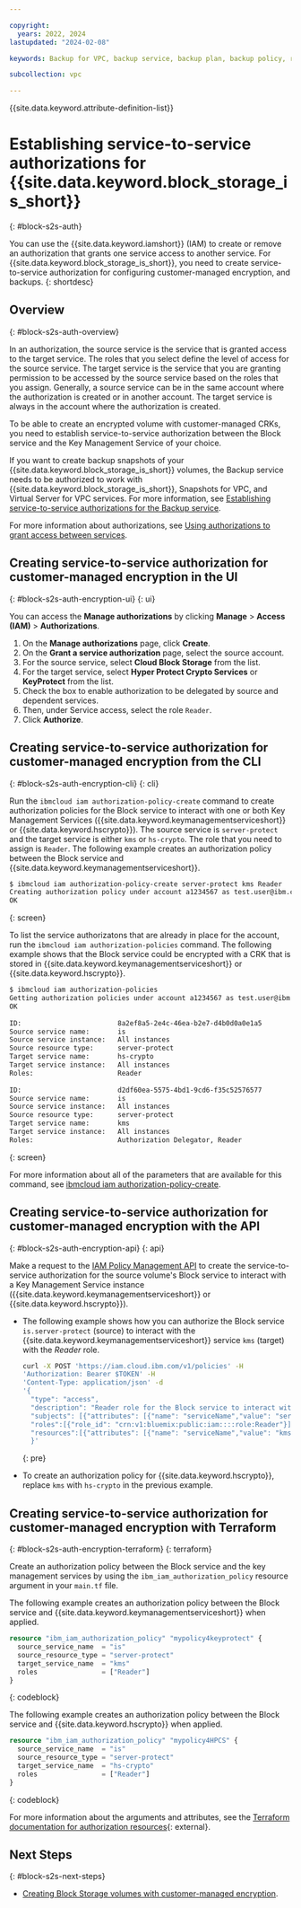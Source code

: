 ```yaml
---

copyright:
  years: 2022, 2024
lastupdated: "2024-02-08"

keywords: Backup for VPC, backup service, backup plan, backup policy, restore, restore volume, restore data

subcollection: vpc

---
```


{{site.data.keyword.attribute-definition-list}}

# Establishing service-to-service authorizations for {{site.data.keyword.block_storage_is_short}}
{: #block-s2s-auth}

You can use the {{site.data.keyword.iamshort}} (IAM) to create or remove an authorization that grants one service access to another service. For {{site.data.keyword.block_storage_is_short}}, you need to create service-to-service authorization for configuring customer-managed encryption, and backups.
{: shortdesc}

## Overview
{: #block-s2s-auth-overview}

In an authorization, the source service is the service that is granted access to the target service. The roles that you select define the level of access for the source service. The target service is the service that you are granting permission to be accessed by the source service based on the roles that you assign. Generally, a source service can be in the same account where the authorization is created or in another account. The target service is always in the account where the authorization is created. 

To be able to create an encrypted volume with customer-managed CRKs, you need to establish service-to-service authorization between the Block service and the Key Management Service of your choice.

If you want to create backup snapshots of your {{site.data.keyword.block_storage_is_short}} volumes, the Backup service needs to be authorized to work with {{site.data.keyword.block_storage_is_short}}, Snapshots for VPC, and Virtual Server for VPC services. For more information, see [Establishing service-to-service authorizations for the Backup service](/docs/vpc?topic=vpc-backup-s2s-auth).

For more information about authorizations, see [Using authorizations to grant access between services](/docs/account?topic=account-serviceauth).

## Creating service-to-service authorization for customer-managed encryption in the UI
{: #block-s2s-auth-encryption-ui}
{: ui}

You can access the **Manage authorizations** by clicking **Manage** > **Access (IAM)** > **Authorizations**.

1. On the **Manage authorizations** page, click **Create**. 
1. On the **Grant a service authorization** page, select the source account.
1. For the source service, select **Cloud Block Storage** from the list.
1. For the target service, select **Hyper Protect Crypto Services** or **KeyProtect** from the list. 
1. Check the box to enable authorization to be delegated by source and dependent services.
1. Then, under Service access, select the role `Reader`.
1. Click **Authorize**.

## Creating service-to-service authorization for customer-managed encryption from the CLI
{: #block-s2s-auth-encryption-cli}
{: cli}

Run the `ibmcloud iam authorization-policy-create` command to create authorization policies for the Block service to interact with one or both Key Management Services ({{site.data.keyword.keymanagementserviceshort}} or {{site.data.keyword.hscrypto}}). The source service is `server-protect` and the target service is either `kms` or `hs-crypto`. The role that you need to assign is `Reader`. The following example creates an authorization policy between the Block service and {{site.data.keyword.keymanagementserviceshort}}.

```sh
$ ibmcloud iam authorization-policy-create server-protect kms Reader
Creating authorization policy under account a1234567 as test.user@ibm.com...
OK
```
{: screen}

To list the service authorizatons that are already in place for the account, run the `ibmcloud iam authorization-policies` command. The following example shows that the Block service could be encrypted with a CRK that is stored in {{site.data.keyword.keymanagementserviceshort}} or {{site.data.keyword.hscrypto}}.

```sh
$ ibmcloud iam authorization-policies
Getting authorization policies under account a1234567 as test.user@ibm.com...
OK
                           
ID:                        8a2ef8a5-2e4c-46ea-b2e7-d4b0d0a0e1a5
Source service name:       is
Source service instance:   All instances
Source resource type:      server-protect
Target service name:       hs-crypto
Target service instance:   All instances
Roles:                     Reader
                           
ID:                        d2df60ea-5575-4bd1-9cd6-f35c52576577
Source service name:       is
Source service instance:   All instances
Source resource type:      server-protect
Target service name:       kms
Target service instance:   All instances
Roles:                     Authorization Delegator, Reader
```
{: screen}

For more information about all of the parameters that are available for this command, see [ibmcloud iam authorization-policy-create](/docs/cli?topic=cli-ibmcloud_commands_iam#ibmcloud_iam_authorization_policy_create).

## Creating service-to-service authorization for customer-managed encryption with the API
{: #block-s2s-auth-encryption-api}
{: api}

Make a request to the [IAM Policy Management API](/apidocs/iam-policy-management#create-policy) to create the service-to-service authorization for the source volume's Block service to interact with a Key Management Service instance ({{site.data.keyword.keymanagementserviceshort}} or {{site.data.keyword.hscrypto}}).

* The following example shows how you can authorize the Block service `is.server-protect` (source) to interact with the {{site.data.keyword.keymanagementserviceshort}} service `kms` (target) with the _Reader_ role.

   ```sh
   curl -X POST 'https://iam.cloud.ibm.com/v1/policies' -H 
   'Authorization: Bearer $TOKEN' -H 
   'Content-Type: application/json' -d 
   '{
     "type": "access",
     "description": "Reader role for the Block service to interact with the KeyProtect service.",
     "subjects": [{"attributes": [{"name": "serviceName","value": "server-protect"}]}],
     "roles":[{"role_id": "crn:v1:bluemix:public:iam::::role:Reader"}],
     "resources":[{"attributes": [{"name": "serviceName","value": "kms"}]}]
     }'
     ```
     {: pre}

* To create an authorization policy for {{site.data.keyword.hscrypto}}, replace `kms` with `hs-crypto` in the previous example.

## Creating service-to-service authorization for customer-managed encryption with Terraform
{: #block-s2s-auth-encryption-terraform}
{: terraform}

Create an authorization policy between the Block service and the key management services by using the `ibm_iam_authorization_policy` resource argument in your `main.tf` file.

The following example creates an authorization policy between the Block service and {{site.data.keyword.keymanagementserviceshort}} when applied. 
```terraform 
resource "ibm_iam_authorization_policy" "mypolicy4keyprotect" {
  source_service_name  = "is"
  source_resource_type = "server-protect"
  target_service_name  = "kms"
  roles                = ["Reader"]
}
```
{: codeblock}

The following example creates an authorization policy between the Block service and {{site.data.keyword.hscrypto}} when applied.
```terraform 
resource "ibm_iam_authorization_policy" "mypolicy4HPCS" {
  source_service_name  = "is"
  source_resource_type = "server-protect"
  target_service_name  = "hs-crypto"
  roles                = ["Reader"]
}
```
{: codeblock}

For more information about the arguments and attributes, see the [Terraform documentation for authorization resources](https://registry.terraform.io/providers/IBM-Cloud/ibm/latest/docs/resources/iam_authorization_policy){: external}.

## Next Steps
{: #block-s2s-next-steps}

- [Creating Block Storage volumes with customer-managed encryption](/docs/vpc?topic=vpc-block-storage-vpc-encryption).

